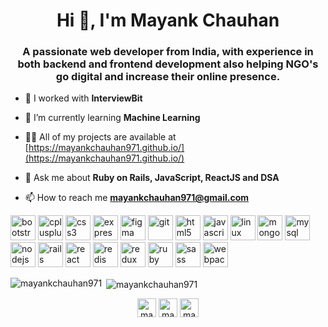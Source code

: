 <h1 align="center">Hi 👋, I'm Mayank Chauhan</h1>
<h3 align="center">A passionate web developer from India, with experience in both backend and frontend development also helping NGO's go digital and increase their online presence.</h3>

- 🔭 I worked with **InterviewBit**

- 🌱 I’m currently learning **Machine Learning**

- 👨‍💻 All of my projects are available at [https://mayankchauhan971.github.io/](https://mayankchauhan971.github.io/)

- 💬 Ask me about **Ruby on Rails, JavaScript, ReactJS and DSA**

- 📫 How to reach me **mayankchauhan971@gmail.com**

<p align="left"><img src="https://devicons.github.io/devicon/devicon.git/icons/bootstrap/bootstrap-plain.svg" alt="bootstrap" width="40" height="40"/> <img src="https://devicons.github.io/devicon/devicon.git/icons/cplusplus/cplusplus-original.svg" alt="cplusplus" width="40" height="40"/> <img src="https://devicons.github.io/devicon/devicon.git/icons/css3/css3-original-wordmark.svg" alt="css3" width="40" height="40"/> <img src="https://devicons.github.io/devicon/devicon.git/icons/express/express-original-wordmark.svg" alt="express" width="40" height="40"/> <img src="https://www.vectorlogo.zone/logos/figma/figma-icon.svg" alt="figma" width="40" height="40"/> <img src="https://www.vectorlogo.zone/logos/git-scm/git-scm-icon.svg" alt="git" width="40" height="40"/> <img src="https://devicons.github.io/devicon/devicon.git/icons/html5/html5-original-wordmark.svg" alt="html5" width="40" height="40"/> <img src="https://devicons.github.io/devicon/devicon.git/icons/javascript/javascript-original.svg" alt="javascript" width="40" height="40"/> <img src="https://devicons.github.io/devicon/devicon.git/icons/linux/linux-original.svg" alt="linux" width="40" height="40"/> <img src="https://devicons.github.io/devicon/devicon.git/icons/mongodb/mongodb-original-wordmark.svg" alt="mongodb" width="40" height="40"/> <img src="https://devicons.github.io/devicon/devicon.git/icons/mysql/mysql-original-wordmark.svg" alt="mysql" width="40" height="40"/> <img src="https://devicons.github.io/devicon/devicon.git/icons/nodejs/nodejs-original-wordmark.svg" alt="nodejs" width="40" height="40"/> <img src="https://devicons.github.io/devicon/devicon.git/icons/rails/rails-original-wordmark.svg" alt="rails" width="40" height="40"/> <img src="https://devicons.github.io/devicon/devicon.git/icons/react/react-original-wordmark.svg" alt="react" width="40" height="40"/> <img src="https://devicons.github.io/devicon/devicon.git/icons/redis/redis-original-wordmark.svg" alt="redis" width="40" height="40"/> <img src="https://devicons.github.io/devicon/devicon.git/icons/redux/redux-original.svg" alt="redux" width="40" height="40"/> <img src="https://devicons.github.io/devicon/devicon.git/icons/ruby/ruby-original-wordmark.svg" alt="ruby" width="40" height="40"/> <img src="https://devicons.github.io/devicon/devicon.git/icons/sass/sass-original.svg" alt="sass" width="40" height="40"/> <img src="https://devicons.github.io/devicon/devicon.git/icons/webpack/webpack-original.svg" alt="webpack" width="40" height="40"/></p>

<p><img align="left" src="https://github-readme-stats.vercel.app/api/top-langs/?username=mayankchauhan971&layout=compact&hide=html" alt="mayankchauhan971" /></p>

<p>&nbsp;<img align="center" src="https://github-readme-stats.vercel.app/api?username=mayankchauhan971&show_icons=true" alt="mayankchauhan971" /></p>

<p align="center">
<a href="https://linkedin.com/in/mayankchauhan971" target="blank"><img align="center" src="https://cdn.jsdelivr.net/npm/simple-icons@3.0.1/icons/linkedin.svg" alt="mayankchauhan971" height="30" width="30" /></a>
<a href="https://instagram.com/mayankchauhan" target="blank"><img align="center" src="https://cdn.jsdelivr.net/npm/simple-icons@3.0.1/icons/instagram.svg" alt="mayankchauhan" height="30" width="30" /></a>
<a href="https://www.leetcode.com/mayankchauhan971" target="blank"><img align="center" src="https://cdn.jsdelivr.net/npm/simple-icons@3.0.1/icons/leetcode.svg" alt="mayankchauhan971" height="30" width="30" /></a>
</p>
